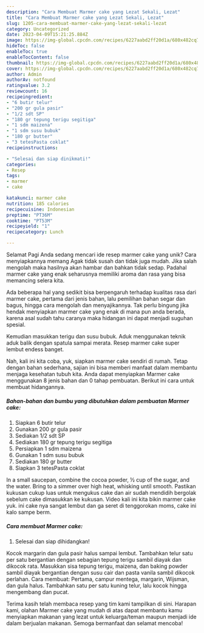 ```yaml
---
description: "Cara Membuat Marmer cake yang Lezat Sekali, Lezat"
title: "Cara Membuat Marmer cake yang Lezat Sekali, Lezat"
slug: 1205-cara-membuat-marmer-cake-yang-lezat-sekali-lezat
category: Uncategorized
date: 2023-04-09T15:21:25.884Z
image: https://img-global.cpcdn.com/recipes/6227aabd2ff20d1a/680x482cq70/marmer-cake-foto-resep-utama.jpg
hideToc: false
enableToc: true
enableTocContent: false
thumbnail: https://img-global.cpcdn.com/recipes/6227aabd2ff20d1a/680x482cq70/marmer-cake-foto-resep-utama.jpg
cover: https://img-global.cpcdn.com/recipes/6227aabd2ff20d1a/680x482cq70/marmer-cake-foto-resep-utama.jpg
author: Admin
authorAv: notfound
ratingvalue: 3.2
reviewcount: 16
recipeingredient:
- "6 butir telur"
- "200 gr gula pasir"
- "1/2 sdt SP"
- "180 gr tepung terigu segitiga"
- "1 sdm maizena"
- "1 sdm susu bubuk"
- "180 gr butter"
- "3 tetesPasta coklat"
recipeinstructions:

- "Selesai dan siap dinikmati!"
categories:
- Resep
tags:
- marmer
- cake

katakunci: marmer cake 
nutrition: 185 calories
recipecuisine: Indonesian
preptime: "PT36M"
cooktime: "PT53M"
recipeyield: "1"
recipecategory: Lunch

---
```



Selamat Pagi Anda sedang mencari ide resep marmer cake yang unik? Cara menyiapkannya memang Agak tidak susah dan tidak juga mudah. Jika salah mengolah maka hasilnya akan hambar dan bahkan tidak sedap. Padahal marmer cake yang enak seharusnya memiliki aroma dan rasa yang bisa memancing selera kita.


Ada beberapa hal yang sedikit bisa berpengaruh terhadap kualitas rasa dari marmer cake, pertama dari jenis bahan, lalu pemilihan bahan segar dan bagus, hingga cara mengolah dan menyajikannya. Tak perlu bingung jika hendak menyiapkan marmer cake yang enak di mana pun anda berada, karena asal sudah tahu caranya maka hidangan ini dapat menjadi suguhan spesial.

Kemudian masukkan terigu dan susu bubuk. Aduk menggunakan teknik aduk balik dengan spatula sampai merata. Resep marmer cake super lembut endess banget.


Nah, kali ini kita coba, yuk, siapkan marmer cake sendiri di rumah. Tetap dengan bahan sederhana, sajian ini bisa memberi manfaat dalam membantu menjaga kesehatan tubuh kita. Anda dapat menyiapkan Marmer cake menggunakan 8 jenis bahan dan 0 tahap pembuatan. Berikut ini cara untuk membuat hidangannya.

<!--inarticleads1-->

##### Bahan-bahan dan bumbu yang dibutuhkan dalam pembuatan Marmer cake:

1. Siapkan 6 butir telur
1. Gunakan 200 gr gula pasir
1. Sediakan 1/2 sdt SP
1. Sediakan 180 gr tepung terigu segitiga
1. Persiapkan 1 sdm maizena
1. Gunakan 1 sdm susu bubuk
1. Sediakan 180 gr butter
1. Siapkan 3 tetesPasta coklat


In a small saucepan, combine the cocoa powder, ½ cup of the sugar, and the water. Bring to a simmer over high heat, whisking until smooth. Pastikan kukusan cukup luas untuk mengukus cake dan air sudah mendidih bergolak sebelum cake dimasukkan ke kukusan. Video kali ini kita bikin marmer cake yuk. ini cake nya sangat lembut dan ga seret di tenggorokan moms, cake ini kalo sampe berm. 

<!--inarticleads2-->

##### Cara membuat Marmer cake:


1. Selesai dan siap dihidangkan!

Kocok margarin dan gula pasir halus sampai lembut. Tambahkan telur satu per satu bergantian dengan sebagian tepung terigu sambil diayak dan dikocok rata. Masukkan sisa tepung terigu, maizena, dan baking powder sambil diayak bergantian dengan susu cair dan pasta vanila sambil dikocok perlahan. Cara membuat: Pertama, campur mentega, margarin, Wijsman, dan gula halus. Tambahkan satu per satu kuning telur, lalu kocok hingga mengembang dan pucat. 

Terima kasih telah membaca resep yang tim kami tampilkan di sini. Harapan kami, olahan Marmer cake yang mudah di atas dapat membantu kamu menyiapkan makanan yang lezat untuk keluarga/teman maupun menjadi ide dalam berjualan makanan. Semoga bermanfaat dan selamat mencoba!
